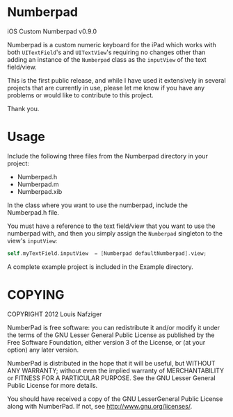 Numberpad
=========

iOS Custom Numberpad v0.9.0

Numberpad is a custom numeric keyboard for the iPad which works with both ```UITextField```'s and ```UITextView```'s requiring no changes other than adding an instance of the ```Numberpad``` class as the ```inputView``` of the text field/view.

This is the first public release, and while I have used it extensively in several projects that are currently in use, please let me know if you have any problems or would like to contribute to this project.

Thank you.
 
Usage
=====

Include the following three files from the Numberpad directory in your project:
* Numberpad.h
* Numberpad.m
* Numberpad.xib

In the class where you want to use the numberpad, include the Numberpad.h file.

You must have a reference to the text field/view that you want to use the numberpad with, and then you simply assign the ```Numberpad``` singleton to the view's ```inputView```:

``` objective-c
self.myTextField.inputView  = [Numberpad defaultNumberpad].view;
```

A complete example project is included in the Example directory.

COPYING
=======

COPYRIGHT 2012 Louis Nafziger

NumberPad is free software: you can redistribute it and/or modify
it under the terms of the GNU Lesser General Public License as published by
the Free Software Foundation, either version 3 of the License, or
(at your option) any later version.

NumberPad is distributed in the hope that it will be useful,
but WITHOUT ANY WARRANTY; without even the implied warranty of
MERCHANTABILITY or FITNESS FOR A PARTICULAR PURPOSE.  See the
GNU Lesser General Public License for more details.

You should have received a copy of the GNU LesserGeneral Public License
along with NumberPad.  If not, see <http://www.gnu.org/licenses/>.

